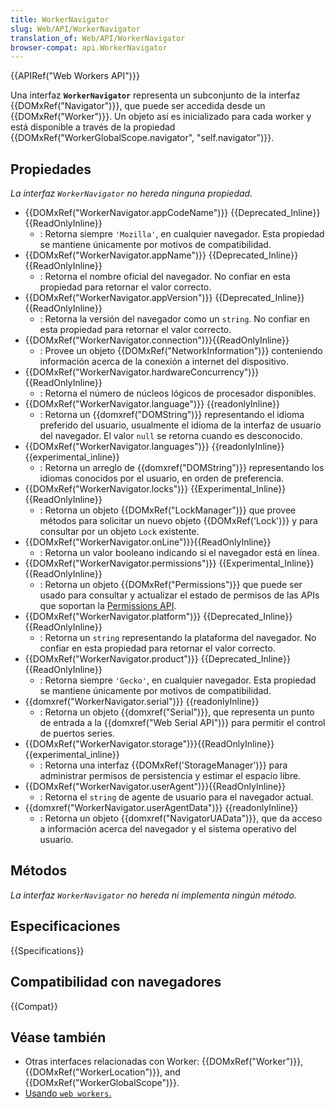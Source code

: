 ```yaml
---
title: WorkerNavigator
slug: Web/API/WorkerNavigator
translation_of: Web/API/WorkerNavigator
browser-compat: api.WorkerNavigator
---
```

{{APIRef("Web Workers API")}}

Una interfaz **`WorkerNavigator`** representa un subconjunto de la interfaz {{DOMxRef("Navigator")}}, que puede ser accedida desde un {{DOMxRef("Worker")}}. Un objeto así es inicializado para cada worker y está disponible a través de la propiedad {{DOMxRef("WorkerGlobalScope.navigator", "self.navigator")}}.

## Propiedades

_La interfaz `WorkerNavigator` no hereda ninguna propiedad._

- {{DOMxRef("WorkerNavigator.appCodeName")}} {{Deprecated_Inline}}{{ReadOnlyInline}}
  - : Retorna siempre `'Mozilla'`, en cualquier navegador. Esta propiedad se mantiene únicamente por motivos de compatibilidad.
- {{DOMxRef("WorkerNavigator.appName")}} {{Deprecated_Inline}}{{ReadOnlyInline}}
  - : Retorna el nombre oficial del navegador. No confiar en esta propiedad para retornar el valor correcto.
- {{DOMxRef("WorkerNavigator.appVersion")}} {{Deprecated_Inline}}{{ReadOnlyInline}}
  - : Retorna la versión del navegador como un `string`. No confiar en esta propiedad para retornar el valor correcto.
- {{DOMxRef("WorkerNavigator.connection")}}{{ReadOnlyInline}}
  - : Provee un objeto {{DOMxRef("NetworkInformation")}} conteniendo información acerca de la conexión a internet del dispositivo.
- {{DOMxRef("WorkerNavigator.hardwareConcurrency")}}{{ReadOnlyInline}}
  - : Retorna el número de núcleos lógicos de procesador disponibles.
- {{DOMxRef("WorkerNavigator.language")}} {{readonlyInline}}
  - : Retorna un {{domxref("DOMString")}} representando el idioma preferido del usuario, usualmente el idioma de la interfaz de usuario del navegador. El valor `null` se retorna cuando es desconocido.
- {{DOMxRef("WorkerNavigator.languages")}} {{readonlyInline}} {{experimental_inline}}
  - : Retorna un arreglo de {{domxref("DOMString")}} representando los idiomas conocidos por el usuario, en orden de preferencia.
- {{DOMxRef("WorkerNavigator.locks")}} {{Experimental_Inline}}{{ReadOnlyInline}}
  - : Retorna un objeto {{DOMxRef("LockManager")}} que provee métodos para solicitar un nuevo objeto {{DOMxRef('Lock')}} y para consultar por un objeto `Lock` existente.
- {{DOMxRef("WorkerNavigator.onLine")}}{{ReadOnlyInline}}
  - : Retorna un valor booleano indicando si el navegador está en línea.
- {{DOMxRef("WorkerNavigator.permissions")}} {{Experimental_Inline}}{{ReadOnlyInline}}
  - : Retorna un objeto {{DOMxRef("Permissions")}} que puede ser usado para consultar y actualizar el estado de permisos de las APIs que soportan la [Permissions API](/en-US/docs/Web/API/Permissions_API).
- {{DOMxRef("WorkerNavigator.platform")}} {{Deprecated_Inline}}{{ReadOnlyInline}}
  - : Retorna un `string` representando la plataforma del navegador. No confiar en esta propiedad para retornar el valor correcto.
- {{DOMxRef("WorkerNavigator.product")}} {{Deprecated_Inline}}{{ReadOnlyInline}}
  - : Retorna siempre `'Gecko'`, en cualquier navegador. Esta propiedad se mantiene únicamente por motivos de compatibilidad.
- {{domxref("WorkerNavigator.serial")}} {{readonlyInline}}
  - : Retorna un objeto {{domxref("Serial")}}, que representa un punto de entrada a la {{domxref("Web Serial API")}} para permitir el control de puertos series.
- {{DOMxRef("WorkerNavigator.storage")}}{{ReadOnlyInline}} {{experimental_inline}}
  - : Retorna una interfaz {{DOMxRef('StorageManager')}} para administrar permisos de persistencia y estimar el espacio libre.
- {{DOMxRef("WorkerNavigator.userAgent")}}{{ReadOnlyInline}}
  - : Retorna el `string` de agente de usuario para el navegador actual.
- {{domxref("WorkerNavigator.userAgentData")}} {{readonlyInline}}
  - : Retorna un objeto {{domxref("NavigatorUAData")}}, que da acceso a información acerca del navegador y el sistema operativo del usuario.

## Métodos

_La interfaz `WorkerNavigator` no hereda ni implementa ningún método._

## Especificaciones

{{Specifications}}

## Compatibilidad con navegadores

{{Compat}}

## Véase también

- Otras interfaces relacionadas con Worker: {{DOMxRef("Worker")}}, {{DOMxRef("WorkerLocation")}}, and {{DOMxRef("WorkerGlobalScope")}}.
- [Usando `web workers`.](/es/docs/Web/API/Web_Workers_API/Using_web_workers)

